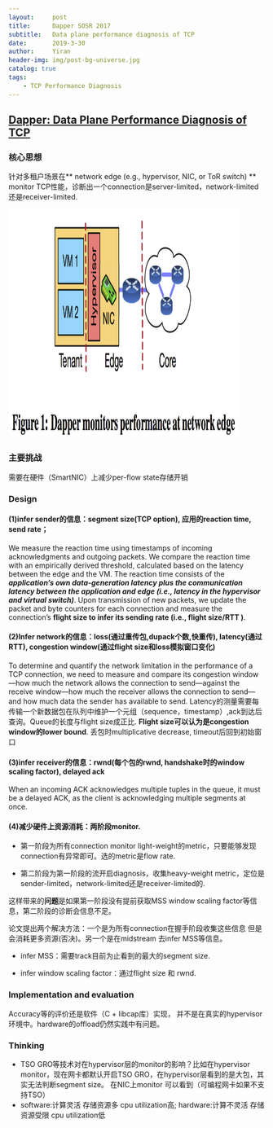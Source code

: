 ```yaml
---
layout:     post
title:      Dapper SOSR 2017
subtitle:   Data plane performance diagnosis of TCP
date:       2019-3-30
author:     Yiran
header-img: img/post-bg-universe.jpg
catalog: true
tags:
    - TCP Performance Diagnosis
---
```


## [Dapper: Data Plane Performance Diagnosis of TCP](http://cs.brown.edu/~tab/papers/DapperSoSR17.pdf)

### 核心思想

针对多租户场景在** network edge (e.g., hypervisor, NIC, or ToR switch) ** monitor TCP性能，诊断出一个connection是server-limited，network-limited还是receiver-limited.

 <img width="450" height="450" src="/img/post-dapper-1.png"/>


### 主要挑战

需要在硬件（SmartNIC）上减少per-flow state存储开销

### Design

#### (1)**infer sender的信息**：segment size(TCP option), 应用的reaction time, send rate；

   We measure the reaction time using timestamps of incoming acknowledgments and outgoing packets. We compare the reaction time with an empirically derived threshold, calculated based on the latency between the edge and the VM.  The reaction time consists of the ***application’s own data-generation latency plus the communication latency between the application and edge (i.e., latency in the hypervisor and virtual switch)***. Upon transmission of new packets, we update the packet and byte counters for each connection and measure the connection’s **flight size to infer its sending rate (i.e., flight size/RTT )**.

#### (2)**Infer network的信息**：loss(通过重传包,dupack个数,快重传), latency(通过RTT), congestion window(通过flight size和loss模拟窗口变化)

   To determine and quantify the network limitation in the performance of a TCP connection, we need to measure and compare its congestion window—how much the network allows the connection to send—against the receive window—how much the receiver allows the connection to send—and how much data the sender has available to send. Latency的测量需要每传输一个新数据包在队列中维护一个元组（sequence，timestamp）,ack到达后查询。Queue的长度与flight size成正比. **Flight size可以认为是congestion window的lower bound**. 丢包时multiplicative decrease, timeout后回到初始窗口

#### (3)**infer receiver的信息**：rwnd(每个包的rwnd, handshake时的window scaling factor), delayed ack

   When an incoming ACK acknowledges multiple tuples in the queue, it must be a delayed ACK, as the client is acknowledging multiple segments at once.

#### (4)**减少硬件上资源消耗：两阶段monitor.**

   - 第一阶段为所有connection monitor light-weight的metric，只要能够发现connection有异常即可。选的metric是flow rate.

   - 第二阶段为第一阶段的流开启diagnosis，收集heavy-weight metric，定位是sender-limited，network-limited还是receiver-limited的.

   这样带来的**问题**是如果第一阶段没有提前获取MSS window scaling factor等信息，第二阶段的诊断会信息不足。

   论文提出两个解决方法：一个是为所有connection在握手阶段收集这些信息 但是会消耗更多资源(否决)。另一个是在midstream 去infer MSS等信息。

   - infer MSS：需要track目前为止看到的最大的segment size.

   - infer window scaling factor：通过flight size 和 rwnd.


### Implementation and evaluation

Accuracy等的评价还是软件（C + libcap库）实现， 并不是在真实的hypervisor环境中。hardware的offload仍然实践中有问题。


### Thinking

- TSO GRO等技术对在hypervisor层的monitor的影响？比如在hypervisor monitor，现在网卡都默认开启TSO GRO，在hypervisor层看到的是大包，其实无法判断segment size。 在NIC上monitor 可以看到（可编程网卡如果不支持TSO）
- software:计算灵活 存储资源多 cpu utilization高; hardware:计算不灵活 存储资源受限 cpu utilization低

